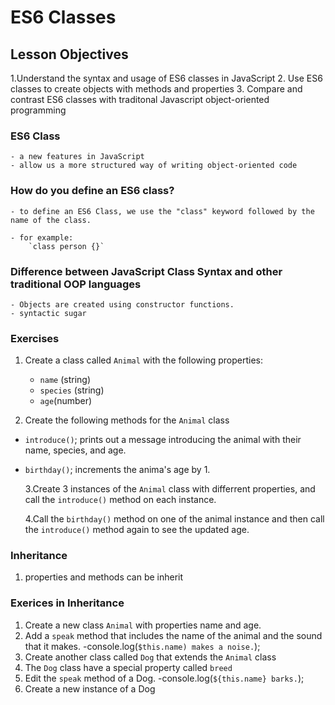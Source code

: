 # ES6 Classes

## Lesson Objectives

1.Understand the syntax and usage of ES6 classes in JavaScript 2. Use ES6 classes to create objects with methods and properties 3. Compare and contrast ES6 classes with traditonal Javascript object-oriented programming

### ES6 Class

    - a new features in JavaScript
    - allow us a more structured way of writing object-oriented code

### How do you define an ES6 class?

    - to define an ES6 Class, we use the "class" keyword followed by the name of the class.

    - for example:
        `class person {}`

### Difference between JavaScript Class Syntax and other traditional OOP languages

    - Objects are created using constructor functions.
    - syntactic sugar

### Exercises

1. Create a class called `Animal` with the following properties:

   - `name` (string)
   - `species` (string)
   - `age`(number)

2. Create the following methods for the `Animal` class

- `introduce()`; prints out a message introducing the animal with their name, species, and age.
- `birthday()`; increments the anima's age by 1.

  3.Create 3 instances of the `Animal` class with differrent properties, and call the `introduce()` method on each instance.

  4.Call the `birthday()` method on one of the animal instance and then call the `introduce()` method again to see the updated age.

### Inheritance

1. properties and methods can be inherit

### Exerices in Inheritance

1. Create a new class `Animal` with properties name and age.
2. Add a `speak` method that includes the name of the animal and the sound that it makes.
   -console.log(`$this.name) makes a noise.`);
3. Create another class called `Dog` that extends the `Animal` class
4. The `Dog` class have a special property called `breed`
5. Edit the `speak` method of a Dog.
   -console.log(`${this.name} barks.`);
6. Create a new instance of a Dog
